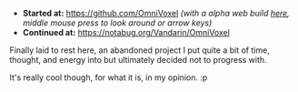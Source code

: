 - **Started at:** https://github.com/OmniVoxel _(with a alpha web build [here](https://omnivoxel.github.io/), middle mouse press to look around or arrow keys)_
- **Continued at:** https://notabug.org/Vandarin/OmniVoxel

Finally laid to rest here, an abandoned project I put quite a bit of time, thought, and energy into but ultimately decided not to progress with.

It's really cool though, for what it is, in my opinion. :p
